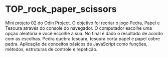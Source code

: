 # TOP_rock_paper_scissors

Mini projeto 02 do Odin Project. O objetivo foi recriar o jogo Pedra, Papel e Tesoura através do console do navegador. O computador escolhe uma opção aleatória e você escolhe a sua. No final é dado o resultado de acordo com as escolhas. Pedra quebra tesoura, tesoura corta papel e papel cobre pedra.
Aplicação de conceitos básicos de JavaScript como funções, métodos, estruturas de controle e repetição.
